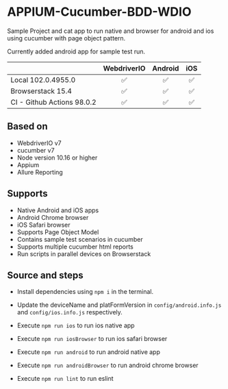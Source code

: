 # APPIUM-Cucumber-BDD-WDIO

Sample Project and cat app to run native and browser for android and ios using cucumber with page object pattern.

Currently added android app for sample test run.

|          | WebdriverIO | Android | iOS |
|   :---   | :---: | :---: | :---:   |
| Local <!-- GEN:chromium-version -->102.0.4955.0<!-- GEN:stop --> | :white_check_mark: | :white_check_mark: | :white_check_mark: |
| Browserstack <!-- GEN:webkit-version -->15.4<!-- GEN:stop --> | :white_check_mark: | :white_check_mark: | :white_check_mark: |
| CI - Github Actions <!-- GEN:firefox-version -->98.0.2<!-- GEN:stop --> | :white_check_mark: | :white_check_mark: | :white_check_mark: |

## Based on

- WebdriverIO v7
- cucumber v7
- Node version 10.16 or higher
- Appium
- Allure Reporting

## Supports

- Native Android and iOS apps
- Android Chrome browser
- iOS Safari browser
- Supports Page Object Model
- Contains sample test scenarios in cucumber
- Supports multiple cucumber html reports
- Run scripts in parallel devices on Browserstack

## Source and steps

- Install dependencies using `npm i` in the terminal.

- Update the deviceName and platFormVersion in `config/android.info.js` and `config/ios.info.js` respectively.

- Execute `npm run ios` to run ios native app

- Execute `npm run iosBrowser` to run ios safari browser

- Execute `npm run android` to run android native app

- Execute `npm run androidBrowser` to run android chrome browser

- Execute `npm run lint` to run eslint
